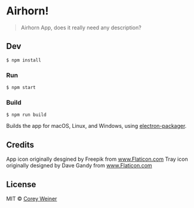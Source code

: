 # Airhorn!

> Airhorn App, does it really need any description?


## Dev

```
$ npm install
```

### Run

```
$ npm start
```

### Build

```
$ npm run build
```

Builds the app for macOS, Linux, and Windows, using [electron-packager](https://github.com/electron-userland/electron-packager).

## Credits
App icon originally desgined by Freepik from www.Flaticon.com
Tray icon originally designed by Dave Gandy from www.Flaticon.com

## License

MIT © [Corey Weiner](http://corey-weiner.com)
